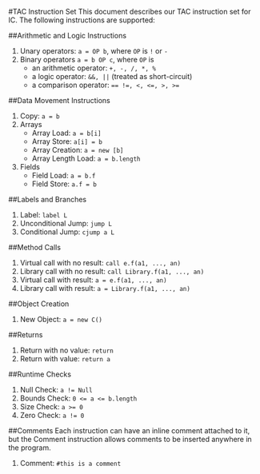 #TAC Instruction Set
This document describes our TAC instruction set for IC. The following instructions are supported:

##Arithmetic and Logic Instructions
1. Unary operators: `a = OP b`, where `OP` is `!` or `-`
2. Binary operators `a = b OP c`, where `OP` is
	* an arithmetic operator: `+, -, /, *, %`
	* a logic operator: `&&, ||` (treated as short-circuit)
	* a comparison operator: `== !=, <, <=, >, >=`

##Data Movement Instructions
1. Copy: `a = b`
2. Arrays
	* Array Load: `a = b[i]`
	* Array Store: `a[i] = b`
	* Array Creation: `a = new [b]`
	* Array Length Load: `a = b.length`
3. Fields
	* Field Load: `a = b.f`
	* Field Store: `a.f = b`

##Labels and Branches
1. Label: `label L`
2. Unconditional Jump: `jump L`
3. Conditional Jump: `cjump a L`

##Method Calls
1. Virtual call with no result: `call e.f(a1, ..., an)`
2. Library call with no result: `call Library.f(a1, ..., an)`
3. Virtual call with result: `a = e.f(a1, ..., an)`
4. Library call with result: `a = Library.f(a1, ..., an)`

##Object Creation
1. New Object: `a = new C()`

##Returns
1. Return with no value: `return`
2. Return with value: `return a`

##Runtime Checks
1. Null Check: `a != Null`
2. Bounds Check: `0 <= a <= b.length`
3. Size Check: `a >= 0`
4. Zero Check: `a != 0`

##Comments
Each instruction can have an inline comment attached to it, but the Comment instruction allows comments to be inserted anywhere in the program.  
1. Comment: `#this is a comment`